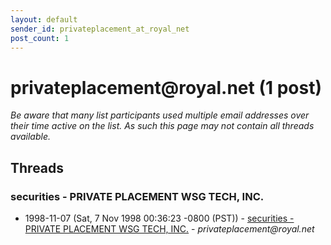 ```yaml
---
layout: default
sender_id: privateplacement_at_royal_net
post_count: 1
---
```


# privateplacement<span>@</span>royal.net (1 post)

_Be aware that many list participants used multiple email addresses over their time active on the list. As such this page may not contain all threads available._

## Threads

### securities - PRIVATE PLACEMENT WSG TECH, INC.
+ 1998-11-07 (Sat, 7 Nov 1998 00:36:23 -0800 (PST)) - [securities - PRIVATE PLACEMENT WSG TECH, INC.](/archive/1998/11/bb1dccef1e2383b443d124e82a1838382b26fd58da8fa5ac60ff1a9f47cbae5c) - _privateplacement@royal.net_

